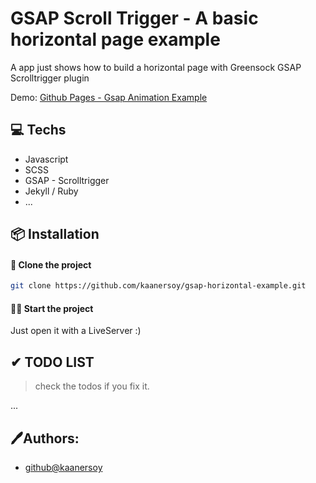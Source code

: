 # GSAP Scroll Trigger - A basic horizontal page example

A app just shows how to build a horizontal page with Greensock GSAP Scrolltrigger plugin

Demo: [Github Pages - Gsap Animation Example](https://kaanersoy.github.io/gsap-animation-example/)

## 💻 Techs

- Javascript
- SCSS
- GSAP - Scrolltrigger
- Jekyll / Ruby
- ...

## 📦 Installation

#### 📰 Clone the project

```bash
git clone https://github.com/kaanersoy/gsap-horizontal-example.git
```

#### 🏃‍♂️ Start the project

Just open it with a LiveServer :)

## ✔ TODO LIST

> check the todos if you fix it.

...

## 🖊Authors:

- [github@kaanersoy](https://github.com/kaanersoy)

